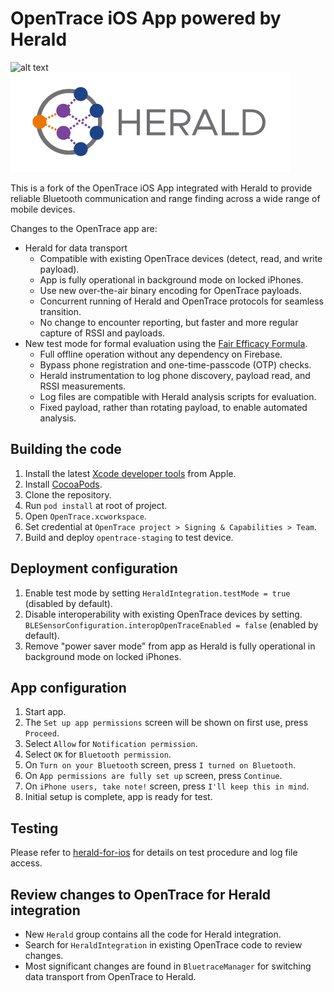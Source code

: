 # OpenTrace iOS App powered by Herald

![alt text](./OpenTrace.png "OpenTrace Logo")
![herald](./Herald.png "Herald Logo")

This is a fork of the OpenTrace iOS App integrated with Herald to provide reliable Bluetooth communication and range finding across a wide range of mobile devices.

Changes to the OpenTrace app are:

- Herald for data transport
  - Compatible with existing OpenTrace devices (detect, read, and write payload).
  - App is fully operational in background mode on locked iPhones.
  - Use new over-the-air binary encoding for OpenTrace payloads.
  - Concurrent running of Herald and OpenTrace protocols for seamless transition.
  - No change to encounter reporting, but faster and more regular capture of RSSI and payloads.
- New test mode for formal evaluation using the [Fair Efficacy Formula](https://vmware.github.io/herald/efficacy/).
  - Full offline operation without any dependency on Firebase.
  - Bypass phone registration and one-time-passcode (OTP) checks.
  - Herald instrumentation to log phone discovery, payload read, and RSSI measurements.
  - Log files are compatible with Herald analysis scripts for evaluation.
  - Fixed payload, rather than rotating payload, to enable automated analysis.

## Building the code

1. Install the latest [Xcode developer tools](https://developer.apple.com/xcode/downloads/) from Apple.
2. Install [CocoaPods](https://github.com/CocoaPods/CocoaPods).
3. Clone the repository.
4. Run `pod install` at root of project.
5. Open `OpenTrace.xcworkspace`.
6. Set credential at `OpenTrace project > Signing & Capabilities > Team`.
7. Build and deploy `opentrace-staging` to test device.

## Deployment configuration

1. Enable test mode by setting `HeraldIntegration.testMode = true` (disabled by default).
2. Disable interoperability with existing OpenTrace devices by setting. `BLESensorConfiguration.interopOpenTraceEnabled = false` (enabled by default).
3. Remove "power saver mode" from app as Herald is fully operational in background mode on locked iPhones.

## App configuration

1. Start app.
2. The `Set up app permissions` screen will be shown on first use, press `Proceed`.
3. Select `Allow` for `Notification permission`.
4. Select `OK` for `Bluetooth permission`.
5. On `Turn on your Bluetooth` screen, press `I turned on Bluetooth`.
6. On `App permissions are fully set up` screen, press `Continue`.
7. On `iPhone users, take note!` screen, press `I'll keep this in mind`.
8. Initial setup is complete, app is ready for test.

## Testing

Please refer to [herald-for-ios](https://github.com/vmware/herald-for-ios) for details on test procedure and log file access.

## Review changes to OpenTrace for Herald integration

- New `Herald` group contains all the code for Herald integration.
- Search for `HeraldIntegration` in existing OpenTrace code to review changes.
- Most significant changes are found in `BluetraceManager` for switching data transport from OpenTrace to Herald.
